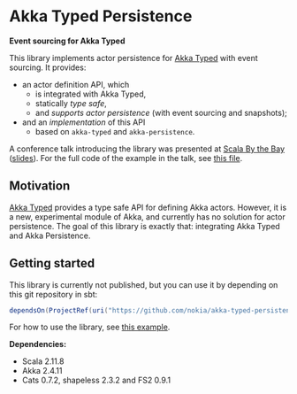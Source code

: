<!--

   Copyright 2016 Nokia Solutions and Networks Oy

   Licensed under the Apache License, Version 2.0 (the "License");
   you may not use this file except in compliance with the License.
   You may obtain a copy of the License at

       http://www.apache.org/licenses/LICENSE-2.0

   Unless required by applicable law or agreed to in writing, software
   distributed under the License is distributed on an "AS IS" BASIS,
   WITHOUT WARRANTIES OR CONDITIONS OF ANY KIND, either express or implied.
   See the License for the specific language governing permissions and
   limitations under the License.

 -->

# Akka Typed Persistence

**Event sourcing for Akka Typed**

This library implements actor persistence for [Akka Typed](akkaTyped)
with event sourcing. It provides:

* an actor definition API, which
    * is integrated with Akka Typed,
    * statically _type safe_,
    * and _supports actor persistence_ (with event sourcing and snapshots);
* and an _implementation_ of this API
    * based on `akka-typed` and `akka-persistence`.

A conference talk introducing the library was presented at
[Scala By the Bay](http://sched.co/7iUT) ([slides](https://t.co/IsENEuxShc)).
For the full code of the example in the talk, see
[this file](examples/src/main/scala/com/example/PingActor.scala).


## Motivation

[Akka Typed](akkaTyped) provides a type safe API for defining
Akka actors. However, it is a new, experimental module of Akka,
and currently has no solution for actor persistence. The goal of
this library is exactly that: integrating Akka Typed and Akka
Persistence.


## Getting started

This library is currently not published, but you can use it by
depending on this git repository in sbt:

```scala
dependsOn(ProjectRef(uri("https://github.com/nokia/akka-typed-persistence.git#master"), "persistence"))
```

For how to use the library, see
[this example](examples/src/main/scala/com/example/PingActor.scala).

**Dependencies:**

* Scala 2.11.8
* Akka 2.4.11
* Cats 0.7.2, shapeless 2.3.2 and FS2 0.9.1


[akkaTyped]: http://doc.akka.io/docs/akka/2.4.11/scala/typed.html

